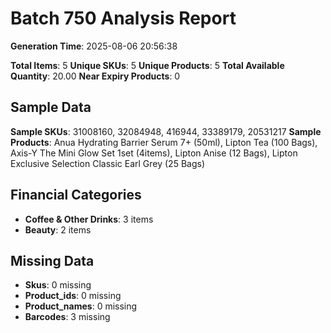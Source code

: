 # Batch 750 Analysis Report

**Generation Time**: 2025-08-06 20:56:38

**Total Items**: 5
**Unique SKUs**: 5
**Unique Products**: 5
**Total Available Quantity**: 20.00
**Near Expiry Products**: 0

## Sample Data
**Sample SKUs**: 31008160, 32084948, 416944, 33389179, 20531217
**Sample Products**: Anua Hydrating Barrier Serum 7+ (50ml), Lipton Tea (100 Bags), Axis-Y The Mini Glow Set 1set (4items), Lipton Anise (12 Bags), Lipton Exclusive Selection Classic Earl Grey (25 Bags)

## Financial Categories
- **Coffee & Other Drinks**: 3 items
- **Beauty**: 2 items

## Missing Data
- **Skus**: 0 missing
- **Product_ids**: 0 missing
- **Product_names**: 0 missing
- **Barcodes**: 3 missing
